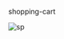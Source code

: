 shopping-cart


![sp](https://user-images.githubusercontent.com/86654494/130717517-7e850442-8dc4-49e9-8a3d-cf0896d180a6.png)


